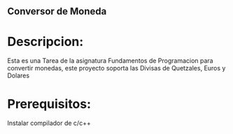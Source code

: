 ## Conversor de Moneda
# Descripcion:
Esta es una Tarea de la asignatura Fundamentos de Programacion para convertir monedas, este proyecto soporta las Divisas de Quetzales, Euros y Dolares

# Prerequisitos:  
Instalar compilador de c/c++
